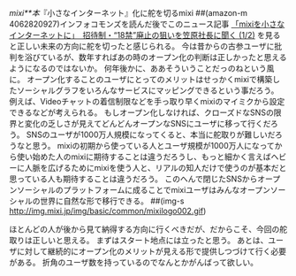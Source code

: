 *mixi**本*『小さなインターネット』化に舵を切るmixi
 ##(amazon-m 4062820927)インフォコモンズを読んだ後でこのニュース記事 [「mixiを小さなインターネットに」　招待制・“18禁”廃止の狙いを笠原社長に聞く (1/2)](http://www.itmedia.co.jp/news/articles/0811/27/news126.html) を見ると正しい未来の方向に舵を切ったと感じられる。
今は昔からの古参ユーザに批判を浴びているが、数年すればあの時のオープン化の判断は正しかったと思えるようになるのではないか。
何年後かに、ああそういうことだっのねという風に。
オープン化することのユーザにとってのメリットはせっかくmixiで構築したソーシャルグラフをいろんなサービスにマッピングできるという事だろう。
例えば、Videoチャットの着信制限などを手っ取り早くmixiのマイミクから設定できるなどが考えられる。
もしオープン化しなければ、クローズドなSNSの限界と変化の乏しさが見えてどんどんオープンなSNSにユーザに移って行くだろう。
SNSのユーザが1000万人規模になってくると、本当に舵取りが難しいだろうなと思う。
mixiの初期から使っている人とユーザ規模が1000万人になってから使い始めた人のmixiに期待することは違うだろうし、もっと細かく言えばヘビーに人脈を広げるためにmixiを使う人と、リアルの知人だけで使うのが基本だと思っている人も期待することは違うだろう。
このへんで閉じたSNSからオープンソーシャルのプラットフォームに成ることでmixiユーザはみんなオープンソーシャルの世界に自然な形で移行できる。
 ##(img-s http://img.mixi.jp/img/basic/common/mixilogo002.gif)

ほとんどの人が後から見て納得する方向に行くべきだが、だからこそ、今回の舵取りは正しいと思える。
まずはスタート地点には立ったと思う。
あとは、ユーザに対して継続的にオープン化のメリットが見える形で提供しつづけて行く必要がある。
折角のユーザ数を持っているのでなんとかがんばって欲しい。

